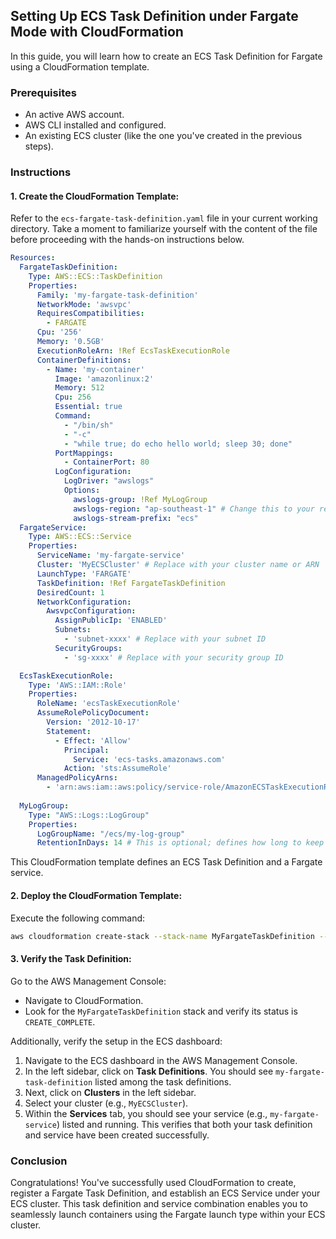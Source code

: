 ## Setting Up ECS Task Definition under Fargate Mode with CloudFormation

In this guide, you will learn how to create an ECS Task Definition for Fargate using a CloudFormation template.

### Prerequisites

- An active AWS account.
- AWS CLI installed and configured.
- An existing ECS cluster (like the one you've created in the previous steps).

### Instructions

#### 1. **Create the CloudFormation Template**:

Refer to the `ecs-fargate-task-definition.yaml` file in your current working directory. Take a moment to familiarize yourself with the content of the file before proceeding with the hands-on instructions below.

```yaml
Resources:
  FargateTaskDefinition:
    Type: AWS::ECS::TaskDefinition
    Properties:
      Family: 'my-fargate-task-definition'
      NetworkMode: 'awsvpc'
      RequiresCompatibilities:
        - FARGATE
      Cpu: '256'
      Memory: '0.5GB'
      ExecutionRoleArn: !Ref EcsTaskExecutionRole
      ContainerDefinitions:
        - Name: 'my-container'
          Image: 'amazonlinux:2'
          Memory: 512
          Cpu: 256
          Essential: true
          Command:
            - "/bin/sh"
            - "-c"
            - "while true; do echo hello world; sleep 30; done"
          PortMappings:
            - ContainerPort: 80
          LogConfiguration:
            LogDriver: "awslogs"
            Options:
              awslogs-group: !Ref MyLogGroup
              awslogs-region: "ap-southeast-1" # Change this to your region
              awslogs-stream-prefix: "ecs"            
  FargateService:
    Type: AWS::ECS::Service
    Properties:
      ServiceName: 'my-fargate-service'
      Cluster: 'MyECSCluster' # Replace with your cluster name or ARN
      LaunchType: 'FARGATE'
      TaskDefinition: !Ref FargateTaskDefinition
      DesiredCount: 1
      NetworkConfiguration:
        AwsvpcConfiguration:
          AssignPublicIp: 'ENABLED'
          Subnets: 
            - 'subnet-xxxx' # Replace with your subnet ID
          SecurityGroups: 
            - 'sg-xxxx' # Replace with your security group ID            

  EcsTaskExecutionRole:
    Type: 'AWS::IAM::Role'
    Properties:
      RoleName: 'ecsTaskExecutionRole'
      AssumeRolePolicyDocument:
        Version: '2012-10-17'
        Statement:
          - Effect: 'Allow'
            Principal:
              Service: 'ecs-tasks.amazonaws.com'
            Action: 'sts:AssumeRole'
      ManagedPolicyArns:
        - 'arn:aws:iam::aws:policy/service-role/AmazonECSTaskExecutionRolePolicy'
  
  MyLogGroup:
    Type: "AWS::Logs::LogGroup"
    Properties: 
      LogGroupName: "/ecs/my-log-group"
      RetentionInDays: 14 # This is optional; defines how long to keep logs. Adjust as necessary.
```

This CloudFormation template defines an ECS Task Definition and a Fargate service.

#### 2. **Deploy the CloudFormation Template**:

Execute the following command:

```bash
aws cloudformation create-stack --stack-name MyFargateTaskDefinition --template-body file://ecs-service-task-definition.yaml --capabilities CAPABILITY_NAMED_IAM
```

#### 3. **Verify the Task Definition**:

Go to the AWS Management Console:
- Navigate to CloudFormation.
- Look for the `MyFargateTaskDefinition` stack and verify its status is `CREATE_COMPLETE`.

Additionally, verify the setup in the ECS dashboard:
1. Navigate to the ECS dashboard in the AWS Management Console.
2. In the left sidebar, click on **Task Definitions**. You should see `my-fargate-task-definition` listed among the task definitions.
3. Next, click on **Clusters** in the left sidebar.
4. Select your cluster (e.g., `MyECSCluster`).
5. Within the **Services** tab, you should see your service (e.g., `my-fargate-service`) listed and running. This verifies that both your task definition and service have been created successfully.


### Conclusion

Congratulations! You've successfully used CloudFormation to create, register a Fargate Task Definition, and establish an ECS Service under your ECS cluster. This task definition and service combination enables you to seamlessly launch containers using the Fargate launch type within your ECS cluster.
